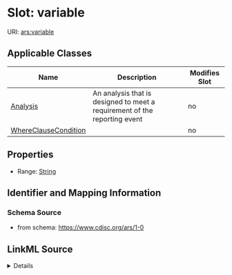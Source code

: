 # Slot: variable

URI: [ars:variable](https://www.cdisc.org/ars/1-0/variable)



<!-- no inheritance hierarchy -->




## Applicable Classes

| Name | Description | Modifies Slot |
| --- | --- | --- |
[Analysis](Analysis.md) | An analysis that is designed to meet a requirement of the reporting event |  no  |
[WhereClauseCondition](WhereClauseCondition.md) |  |  no  |







## Properties

* Range: [String](String.md)





## Identifier and Mapping Information







### Schema Source


* from schema: https://www.cdisc.org/ars/1-0




## LinkML Source

<details>
```yaml
name: variable
from_schema: https://www.cdisc.org/ars/1-0
rank: 1000
alias: variable
domain_of:
- Analysis
- WhereClauseCondition
range: string

```
</details>